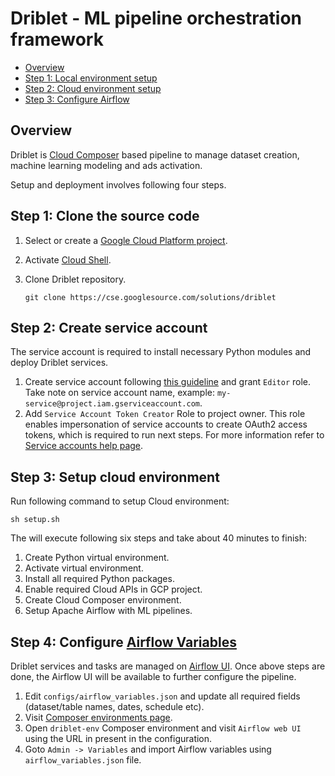 # Driblet - ML pipeline orchestration framework

*   [Overview](#overview)
*   [Step 1: Local environment setup](#step-1-local-environment-setup)
*   [Step 2: Cloud environment setup](#step-2-cloud-environment-setup)
*   [Step 3: Configure Airflow](#step-3-configure-airflow)

## Overview

Driblet is [Cloud Composer](https://cloud.google.com/composer) based pipeline to
manage dataset creation, machine learning modeling and ads activation.

Setup and deployment involves following four steps.

## Step 1: Clone the source code

1.  Select or create a
    [Google Cloud Platform project](https://console.cloud.google.com/projectcreate?).
2.  Activate
    [Cloud Shell](https://cloud.google.com/shell/docs/using-cloud-shell#starting_a_new_session).
3.  Clone Driblet repository.

    ```
    git clone https://cse.googlesource.com/solutions/driblet
    ```

## Step 2: Create service account

The service account is required to install necessary Python modules and deploy
Driblet services.

1.  Create service account following
    [this guideline](https://cloud.google.com/iam/docs/creating-managing-service-accounts)
    and grant `Editor` role. Take note on service account name, example:
    `my-service@project.iam.gserviceaccount.com`.
2.  Add `Service Account Token Creator` Role to project owner. This role enables
    impersonation of service accounts to create OAuth2 access tokens, which is
    required to run next steps. For more information refer to
    [Service accounts help page](https://cloud.google.com/iam/docs/service-accounts).

## Step 3: Setup cloud environment

Run following command to setup Cloud environment:

```
sh setup.sh
```

The will execute following six steps and take about 40 minutes to finish:

1.  Create Python virtual environment.
2.  Activate virtual environment.
3.  Install all required Python packages.
4.  Enable required Cloud APIs in GCP project.
5.  Create Cloud Composer environment.
6.  Setup Apache Airflow with ML pipelines.

## Step 4: Configure [Airflow Variables](https://airflow.apache.org/docs/stable/concepts.html#variables)

Driblet services and tasks are managed on
[Airflow UI](https://airflow.apache.org/docs/stable/ui.html). Once above steps
are done, the Airflow UI will be available to further configure the pipeline.

1.  Edit `configs/airflow_variables.json` and update all required fields
    (dataset/table names, dates, schedule etc).
2.  Visit
    [Composer environments page](http://console.cloud.google.com/composer).
3.  Open `driblet-env` Composer environment and visit `Airflow web UI` using the
    URL in present in the configuration.
4.  Goto `Admin -> Variables` and import Airflow variables using
    `airflow_variables.json` file.
